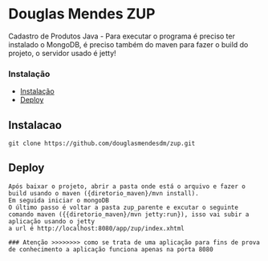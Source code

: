 # Douglas Mendes ZUP

Cadastro de Produtos Java - 
Para executar o programa é preciso ter instalado o MongoDB, é preciso também do maven para fazer o build do projeto, o servidor usado é jetty!

### Instalação

- [Instalação](#instalacao)
- [Deploy](#deploy)

<a name="instalacao"></a>
## Instalacao

```shell
git clone https://github.com/douglasmendesdm/zup.git
```

<a name="deploy"></a>
## Deploy

```shell
Após baixar o projeto, abrir a pasta onde está o arquivo e fazer o build usando o maven ({diretorio_maven}/mvn install).
Em seguida iniciar o mongoDB
O último passo é voltar a pasta zup_parente e excutar o seguinte comando maven ({{diretorio_maven}/mvn jetty:run}), isso vai subir a aplicação usando o jetty
a url é http://localhost:8080/app/zup/index.xhtml 

### Atenção >>>>>>>> como se trata de uma aplicação para fins de prova de conhecimento a aplicação funciona apenas na porta 8080

```